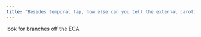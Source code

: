 ```yaml
---
title: "Besides temporal tap, how else can you tell the external carotid vs internal?"
---
```

look for branches off the ECA

